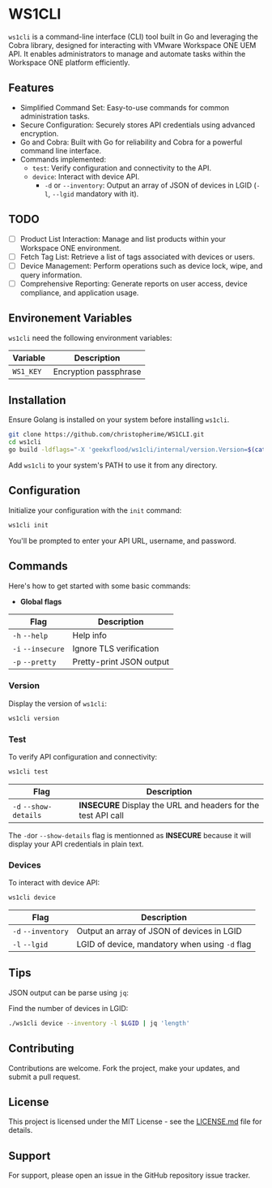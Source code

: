 # WS1CLI

`ws1cli` is a command-line interface (CLI) tool built in Go and leveraging the Cobra library, designed for interacting with VMware Workspace ONE UEM API. It enables administrators to manage and automate tasks within the Workspace ONE platform efficiently.

## Features

- Simplified Command Set: Easy-to-use commands for common administration tasks.
- Secure Configuration: Securely stores API credentials using advanced encryption.
- Go and Cobra: Built with Go for reliability and Cobra for a powerful command line interface.
- Commands implemented:
  - `test`: Verify configuration and connectivity to the API.
  - `device`: Interact with device API.
    - `-d` or `--inventory`: Output an array of JSON of devices in LGID (`-l`, `--lgid` mandatory with it).

## TODO

- [ ] Product List Interaction: Manage and list products within your Workspace ONE environment.
- [ ] Fetch Tag List: Retrieve a list of tags associated with devices or users.
- [ ] Device Management: Perform operations such as device lock, wipe, and query information.
- [ ] Comprehensive Reporting: Generate reports on user access, device compliance, and application usage.

## Environement Variables

`ws1cli` need the following environment variables:

| Variable | Description |
| --- | --- |
| `WS1_KEY` | Encryption passphrase |

## Installation

Ensure Golang is installed on your system before installing `ws1cli`.

```bash
git clone https://github.com/christopherime/WS1CLI.git
cd ws1cli
go build -ldflags="-X 'geekxflood/ws1cli/internal/version.Version=$(cat VERSION)'" -o ws1cli
```

Add `ws1cli` to your system's PATH to use it from any directory.

## Configuration

Initialize your configuration with the `init` command:

```bash
ws1cli init
```

You'll be prompted to enter your API URL, username, and password.

## Commands

Here's how to get started with some basic commands:

- **Global flags**

| Flag | Description |
| --- | --- |
| `-h` `--help` | Help info |
| `-i` `--insecure` | Ignore TLS verification |
| `-p` `--pretty` | Pretty-print JSON output |

### Version

Display the version of `ws1cli`:

```bash
ws1cli version
```

### Test

To verify API configuration and connectivity:

```bash
ws1cli test
```

| Flag | Description |
| --- | --- |
| `-d` `--show-details` | **INSECURE** Display the URL and headers for the test API call |

The `-d`or `--show-details` flag is mentionned as **INSECURE** because it will display your API credentials in plain text.

### Devices

To interact with device API:

```bash
ws1cli device
```

| Flag | Description |
| --- | --- |
| `-d` `--inventory` | Output an array of JSON of devices in LGID |
| `-l` `--lgid` | LGID of device, mandatory when using `-d` flag |

## Tips

JSON output can be parse using `jq`:

Find the number of devices in LGID:

```bash
./ws1cli device --inventory -l $LGID | jq 'length'
```

## Contributing

Contributions are welcome. Fork the project, make your updates, and submit a pull request.

## License

This project is licensed under the MIT License - see the [LICENSE.md](LICENSE.md) file for details.

## Support

For support, please open an issue in the GitHub repository issue tracker.
